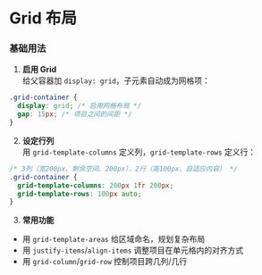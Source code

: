 # Grid 布局

### 基础用法
1. **启用 Grid**  
给父容器加 `display: grid`，子元素自动成为网格项：
```css
.grid-container {
  display: grid; /* 启用网格布局 */
  gap: 15px; /* 项目之间的间距 */
}
```

2. **设定行列**  
用 `grid-template-columns` 定义列，`grid-template-rows` 定义行：
```css
/* 3列（宽200px、剩余空间、200px），2行（高100px、自适应内容） */
.grid-container {
  grid-template-columns: 200px 1fr 200px;
  grid-template-rows: 100px auto;
}
```

3. **常用功能**  
- 用 `grid-template-areas` 给区域命名，规划复杂布局  
- 用 `justify-items`/`align-items` 调整项目在单元格内的对齐方式  
- 用 `grid-column`/`grid-row` 控制项目跨几列/几行
